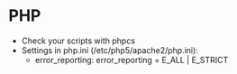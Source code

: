 # PHP #

  * Check your scripts with phpcs
  * Settings in php.ini (/etc/php5/apache2/php.ini):
    * error\_reporting: error\_reporting = E\_ALL | E\_STRICT